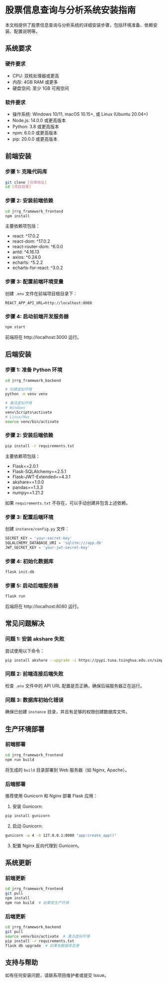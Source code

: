 # 股票信息查询与分析系统安装指南

本文档提供了股票信息查询与分析系统的详细安装步骤，包括环境准备、依赖安装、配置说明等。

## 系统要求

### 硬件要求
- CPU: 双核处理器或更高
- 内存: 4GB RAM 或更多
- 硬盘空间: 至少 1GB 可用空间

### 软件要求
- 操作系统: Windows 10/11, macOS 10.15+, 或 Linux (Ubuntu 20.04+)
- Node.js: 14.0.0 或更高版本
- Python: 3.8 或更高版本
- npm: 6.0.0 或更高版本
- pip: 20.0.0 或更高版本

## 前端安装

### 步骤 1: 克隆代码库
```bash
git clone [仓库地址]
cd [项目目录]
```

### 步骤 2: 安装前端依赖
```bash
cd jrrg_framework_frontend
npm install
```

主要依赖项包括：
- react: ^17.0.2
- react-dom: ^17.0.2
- react-router-dom: ^6.0.0
- antd: ^4.16.13
- axios: ^0.24.0
- echarts: ^5.2.2
- echarts-for-react: ^3.0.2

### 步骤 3: 配置前端环境变量
创建 `.env` 文件在前端项目根目录下：
```
REACT_APP_API_URL=http://localhost:8080
```

### 步骤 4: 启动前端开发服务器
```bash
npm start
```
前端将在 http://localhost:3000 运行。

## 后端安装

### 步骤 1: 准备 Python 环境
```bash
cd jrrg_framework_backend

# 创建虚拟环境
python -m venv venv

# 激活虚拟环境
# Windows
venv\Scripts\activate
# Linux/Mac
source venv/bin/activate
```

### 步骤 2: 安装后端依赖
```bash
pip install -r requirements.txt
```

主要依赖项包括：
- Flask==2.0.1
- Flask-SQLAlchemy==2.5.1
- Flask-JWT-Extended==4.3.1
- akshare==1.0.0
- pandas==1.3.3
- numpy==1.21.2

如果 `requirements.txt` 不存在，可以手动创建并包含上述依赖。

### 步骤 3: 配置后端环境
创建 `instance/config.py` 文件：
```python
SECRET_KEY = 'your-secret-key'
SQLALCHEMY_DATABASE_URI = 'sqlite:///app.db'
JWT_SECRET_KEY = 'your-jwt-secret-key'
```

### 步骤 4: 初始化数据库
```bash
flask init-db
```

### 步骤 5: 启动后端服务器
```bash
flask run
```
后端将在 http://localhost:8080 运行。

## 常见问题解决

### 问题 1: 安装 akshare 失败
尝试使用以下命令：
```bash
pip install akshare --upgrade -i https://pypi.tuna.tsinghua.edu.cn/simple/
```

### 问题 2: 前端连接后端失败
检查 `.env` 文件中的 API URL 配置是否正确，确保后端服务器正在运行。

### 问题 3: 数据库初始化错误
确保已创建 `instance` 目录，并且有足够的权限创建数据库文件。

## 生产环境部署

### 前端部署
```bash
cd jrrg_framework_frontend
npm run build
```
将生成的 `build` 目录部署到 Web 服务器（如 Nginx, Apache）。

### 后端部署
推荐使用 Gunicorn 和 Nginx 部署 Flask 应用：

1. 安装 Gunicorn:
```bash
pip install gunicorn
```

2. 启动 Gunicorn:
```bash
gunicorn -w 4 -b 127.0.0.1:8080 "app:create_app()"
```

3. 配置 Nginx 反向代理到 Gunicorn。

## 系统更新

### 前端更新
```bash
cd jrrg_framework_frontend
git pull
npm install
npm run build  # 如果是生产环境
```

### 后端更新
```bash
cd jrrg_framework_backend
git pull
source venv/bin/activate  # 激活虚拟环境
pip install -r requirements.txt
flask db upgrade  # 如果有数据库变更
```

## 支持与帮助

如有任何安装问题，请联系项目维护者或提交 Issue。 